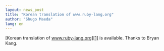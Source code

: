 ```yaml
---
layout: news_post
title: "Korean translation of www.ruby-lang.org"
author: "Shugo Maeda"
lang: en
---
```


[Korean translation of www.ruby-lang.org][1] is available. Thanks to
Bryan Kang.



[1]: http://cafe.naver.com/ruby/ 
